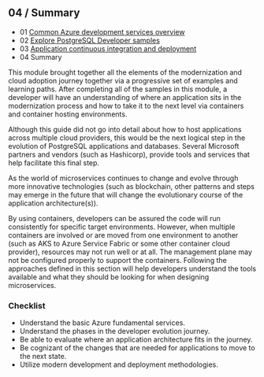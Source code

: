 ## 04 / Summary

- 01 [Common Azure development services overview](https://github.com/microsoft/azure_pg_dev_workshop/blob/main/04_EndToEndDev/04_00-1_Common-Azure-development-services-overview.md)
- 02 [Explore PostgreSQL Developer samples](https://github.com/microsoft/azure_pg_dev_workshop/blob/main/04_EndToEndDev/04_00-4-Start-the-hands-on-tutorial.md)
- 03 [Application continuous integration and deployment](https://github.com/microsoft/azure_pg_dev_workshop/blob/main/04_EndToEndDev/04_00-5_CI_CD.md)
- 04 Summary

This module brought together all the elements of the modernization and cloud adoption journey together via a progressive set of examples and learning paths. After completing all of the samples in this module, a developer will have an understanding of where an application sits in the modernization process and how to take it to the next level via containers and container hosting environments.

Although this guide did not go into detail about how to host applications across multiple cloud providers, this would be the next logical step in the evolution of PostgreSQL applications and databases. Several Microsoft partners and vendors (such as Hashicorp), provide tools and services that help facilitate this final step.

As the world of microservices continues to change and evolve through more innovative technologies (such as blockchain, other patterns and steps may emerge in the future that will change the evolutionary course of the application architecture(s)).

By using containers, developers can be assured the code will run consistently for specific target environments. However, when multiple containers are involved or are moved from one environment to another (such as AKS to Azure Service Fabric or some other container cloud provider), resources may not run well or at all. The management plane may not be configured properly to support the containers. Following the approaches defined in this section will help developers understand the tools available and what they should be looking for when designing microservices.

### Checklist

- Understand the basic Azure fundamental services.
- Understand the phases in the developer evolution journey.
- Be able to evaluate where an application architecture fits in the journey.
- Be cognizant of the changes that are needed for applications to move to the next state.
- Utilize modern development and deployment methodologies.
